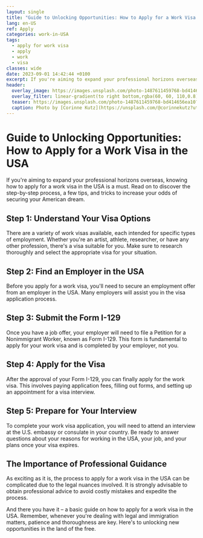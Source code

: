 ```yaml
---
layout: single
title: "Guide to Unlocking Opportunities: How to Apply for a Work Visa in the USA"
lang: en-US
ref: Apply
categories: work-in-USA
tags:
  - apply for work visa
  - apply
  - work
  - visa
classes: wide
date: 2023-09-01 14:42:44 +0100
excerpt: If you're aiming to expand your professional horizons overseas, knowing how to apply for a work visa in the USA is a must.
header:
  overlay_image: https://images.unsplash.com/photo-1487611459768-bd414656ea10?crop=entropy&cs=tinysrgb&fit=max&fm=jpg&ixid=M3w0Nzk0ODB8MHwxfHNlYXJjaHw1fHxhcHBseSUyMGZvciUyMHdvcmslMjB2aXNhJTJDJTIwYXBwbHklMkMlMjB3b3JrJTJDJTIwdmlzYXxlbnwwfDB8fHwxNjkzNTc1NzY1fDA&ixlib=rb-4.0.3&q=80&w=1080
  overlay_filter: linear-gradient(to right bottom,rgba(60, 60, 110,0.8), rgba(178, 34, 52, 0.5))
  teaser: https://images.unsplash.com/photo-1487611459768-bd414656ea10?crop=entropy&cs=tinysrgb&fit=max&fm=jpg&ixid=M3w0Nzk0ODB8MHwxfHNlYXJjaHw1fHxhcHBseSUyMGZvciUyMHdvcmslMjB2aXNhJTJDJTIwYXBwbHklMkMlMjB3b3JrJTJDJTIwdmlzYXxlbnwwfDB8fHwxNjkzNTc1NzY1fDA&ixlib=rb-4.0.3&q=80&w=400
  caption: Photo by [Corinne Kutz](https://unsplash.com/@corinnekutz?utm_source=wenospeakamericano&utm_medium=referral) on [Unsplash](https://unsplash.com/?utm_source=wenospeakamericano&utm_medium=referral)
---
```

  
  # Guide to Unlocking Opportunities: How to Apply for a Work Visa in the USA

If you're aiming to expand your professional horizons overseas, knowing how to apply for a work visa in the USA is a must. Read on to discover the step-by-step process, a few tips, and tricks to increase your odds of securing your American dream.

## Step 1: Understand Your Visa Options
There are a variety of work visas available, each intended for specific types of employment. Whether you're an artist, athlete, researcher, or have any other profession, there's a visa suitable for you. Make sure to research thoroughly and select the appropriate visa for your situation.

## Step 2: Find an Employer in the USA
Before you apply for a work visa, you'll need to secure an employment offer from an employer in the USA. Many employers will assist you in the visa application process.

## Step 3: Submit the Form I-129
Once you have a job offer, your employer will need to file a Petition for a Nonimmigrant Worker, known as Form I-129. This form is fundamental to apply for your work visa and is completed by your employer, not you.

## Step 4: Apply for the Visa
After the approval of your Form I-129, you can finally apply for the work visa. This involves paying application fees, filling out forms, and setting up an appointment for a visa interview.

## Step 5: Prepare for Your Interview
To complete your work visa application, you will need to attend an interview at the U.S. embassy or consulate in your country. Be ready to answer questions about your reasons for working in the USA, your job, and your plans once your visa expires.

## The Importance of Professional Guidance
As exciting as it is, the process to apply for a work visa in the USA can be complicated due to the legal nuances involved. It is strongly advisable to obtain professional advice to avoid costly mistakes and expedite the process.

And there you have it – a basic guide on how to apply for a work visa in the USA. Remember, whenever you're dealing with legal and immigration matters, patience and thoroughness are key. Here's to unlocking new opportunities in the land of the free.